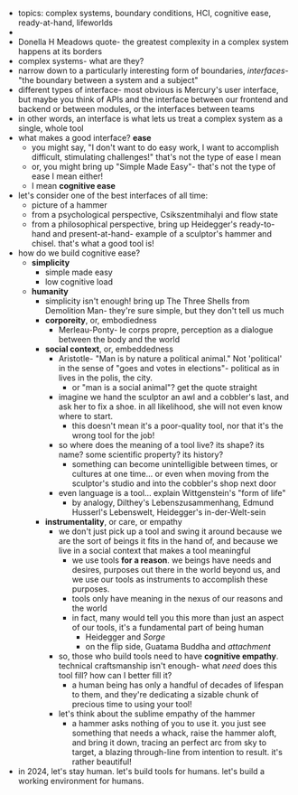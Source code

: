 - topics: complex systems, boundary conditions, HCI, cognitive ease, ready-at-hand, lifeworlds
-
- Donella H Meadows quote- the greatest complexity in a complex system happens at its borders
- complex systems- what are they?
- narrow down to a particularly interesting form of boundaries, *interfaces*- "the boundary between a system and a subject"
- different types of interface- most obvious is Mercury's user interface, but maybe you think of APIs and the interface between our frontend and backend or between modules, or the interfaces between teams
- in other words, an interface is what lets us treat a complex system as a single, whole tool
- what makes a good interface? **ease**
	- you might say, "I don't want to do easy work, I want to accomplish difficult, stimulating challenges!" that's not the type of ease I mean
	- or, you might bring up "Simple Made Easy"- that's not the type of ease I mean either!
	- I mean **cognitive ease**
- let's consider one of the best interfaces of all time:
	- picture of a hammer
	- from a psychological perspective, Csikszentmihalyi and flow state
	- from a philosophical perspective, bring up Heidegger's ready-to-hand and present-at-hand- example of a sculptor's hammer and chisel. that's what a good tool is!
- how do we build cognitive ease?
	- **simplicity**
		- simple made easy
		- low cognitive load
	- **humanity**
		- simplicity isn't enough! bring up The Three Shells from Demolition Man- they're sure simple, but they don't tell us much
		- **corporeity**, or, embodiedness
			- Merleau-Ponty- le corps propre, perception as a dialogue between the body and the world
		- **social context**, or, embeddedness
			- Aristotle- "Man is by nature a political animal." Not 'political' in the sense of "goes and votes in elections"- political as in lives in the polis, the city.
				- or "man is a social animal"? get the quote straight
			- imagine we hand the sculptor an awl and a cobbler's last, and ask her to fix a shoe. in all likelihood, she will not even know where to start.
				- this doesn't mean it's a poor-quality tool, nor that it's the wrong tool for the job!
			- so where does the meaning of a tool live? its shape? its name? some scientific property? its history?
				- something can become unintelligible between times, or cultures at one time... or even when moving from the sculptor's studio and into the cobbler's shop next door
			- even language is a tool... explain Wittgenstein's "form of life"
				- by analogy, Dilthey's Lebenszusammenhang, Edmund Husserl's Lebenswelt, Heidegger's in-der-Welt-sein
		- **instrumentality**, or care, or empathy
			- we don't just pick up a tool and swing it around because we are the sort of beings it fits in the hand of, and because we live in a social context that makes a tool meaningful
				- we use tools **for a reason**. we beings have needs and desires, purposes out there in the world beyond us, and we use our tools as instruments to accomplish these purposes.
				- tools only have meaning in the nexus of our reasons and the world
				- in fact, many would tell you this more than just an aspect of our tools, it's a fundamental part of being human
					- Heidegger and *Sorge*
					- on the flip side, Guatama Buddha and *attachment*
			- so, those who build tools need to have **cognitive empathy**. technical craftsmanship isn't enough- what *need* does this tool fill? how can I better fill it?
				- a human being has only a handful of decades of lifespan to them, and they're dedicating a sizable chunk of precious time to using your tool!
			- let's think about the sublime empathy of the hammer
				- a hammer asks nothing of you to use it. you just see something that needs a whack, raise the hammer aloft, and bring it down, tracing an perfect arc from sky to target, a blazing through-line from intention to result. it's rather beautiful!
- in 2024, let's stay human. let's build tools for humans. let's build a working environment for humans.